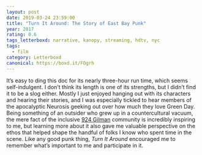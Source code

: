 ```yaml
---
layout: post 
date: 2019-03-24 23:59:00
title: "Turn It Around: The Story of East Bay Punk"
year: 2017
rating: 0.6
tags_letterboxd: narrative, kanopy, streaming, hdtv, nyc
tags:
  - film
category: Letterboxd
canonical: https://boxd.it/FOgrh
---
```


It’s easy to ding this doc for its nearly three-hour run time, which seems self-indulgent. I don’t think its length is one of its strengths, but I didn’t find it to be a slog either. Mostly I just enjoyed hanging out with its characters and hearing their stories, and I was especially tickled to hear members of the apocalyptic Neurosis geeking out over how much they love Green Day. Being something of an outsider who grew up in a countercultural vacuum, the mere fact of the inclusive [924 Gilman](http://www.924gilman.org/) community is incredibly inspiring to me, but learning more about it also gave me valuable perspective on the ethos that helped shape the handful of folks I know who spent time in the scene. Like any good punk thing, <cite>Turn It Around</cite> encouraged me to remember what’s important to me and participate in it.